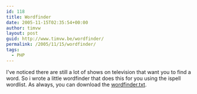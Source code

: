 ```yaml
---
id: 118
title: Wordfinder
date: 2005-11-15T02:35:54+00:00
author: timvw
layout: post
guid: http://www.timvw.be/wordfinder/
permalink: /2005/11/15/wordfinder/
tags:
  - PHP
---
```

I've noticed there are still a lot of shows on television that want you to find a word. So i wrote a little wordfinder that does this for you using the ispell wordlist. As always, you can download the [wordfinder.txt](http://www.timvw.be/wp-content/code/php/wordfinder.txt).
